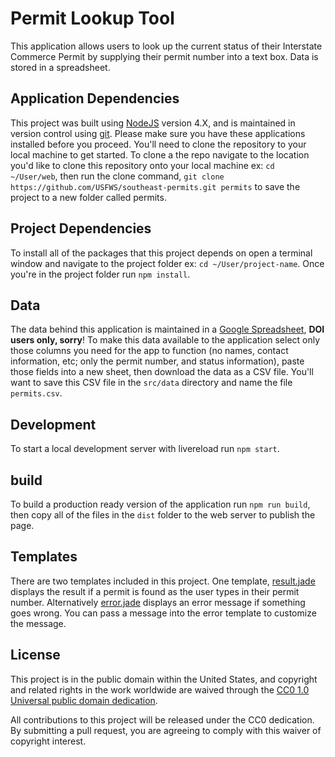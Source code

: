 # Permit Lookup Tool

This application allows users to look up the current status of their Interstate Commerce Permit by supplying their permit number into a text box.  Data is stored in a spreadsheet.

## Application Dependencies

This project was built using [NodeJS](https://nodejs.org/en/) version 4.X, and is maintained in version control using [git](https://git-scm.com/).  Please make sure you have these applications installed before you proceed.  You'll need to clone the repository to your local machine to get started.  To clone a the repo navigate to the location you'd like to clone this repository onto your local machine ex: `cd ~/User/web`, then run the clone command, `git clone https://github.com/USFWS/southeast-permits.git permits` to save the project to a new folder called permits.

## Project Dependencies

To install all of the packages that this project depends on open a terminal window and navigate to the project folder ex: `cd ~/User/project-name`.  Once you're in the project folder run `npm install`.

## Data

The data behind this application is maintained in a [Google Spreadsheet](https://docs.google.com/a/doi.gov/spreadsheets/d/1V2DDPwRo3iKL9CvhizwKFi9Pokw6Xwkb1RcVD2VDvAQ/edit?usp=sharing), **DOI users only, sorry**!  To make this data available to the application select only those columns you need for the app to function (no names, contact information, etc; only the permit number, and status information), paste those fields into a new sheet, then download the data as a CSV file.  You'll want to save this CSV file in the `src/data` directory and name the file `permits.csv`.

## Development

To start a local development server with livereload run `npm start`.

## build

To build a production ready version of the application run `npm run build`, then copy all of the files in the `dist` folder to the web server to publish the page.

## Templates

There are two templates included in this project.  One template, [result.jade](https://github.com/USFWS/southeast-permits/blob/master/src/js/result.jade) displays the result if a permit is found as the user types in their permit number.  Alternatively [error.jade](https://github.com/USFWS/southeast-permits/blob/master/src/js/error.jade) displays an error message if something goes wrong.  You can pass a message into the error template to customize the message.

## License

This project is in the public domain within the United States, and copyright and related rights in the work worldwide are waived through the [CC0 1.0 Universal public domain dedication](https://creativecommons.org/publicdomain/zero/1.0/).

All contributions to this project will be released under the CC0 dedication. By submitting a pull request, you are agreeing to comply with this waiver of copyright interest.
